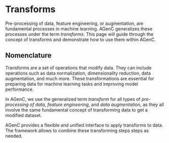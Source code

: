 # Transforms

Pre-processing of data, feature engineering, or augmentation, are fundamental processes in machine learning.
AGenC generalizes these processes under the term _transforms_.
This page will guide through the concept of transforms and demonstrate how to use them within AGenC.

## Nomenclature

Transforms are a set of operations that modify data.
They can include operations such as data normalization, dimensionality reduction, data augmentation, and much more.
These transformations are essential for preparing data for machine learning tasks and improving model performance.

In AGenC, we use the generalized term _transform_ for all types of _pre-processing of data_, _feature engineering_, and _data augmentation_, as they all involve the same fundamental concept of transforming data to get a modified dataset.

AGenC provides a flexible and unified interface to apply transforms to data.
The framework allows to combine these transforming steps steps as needed.
